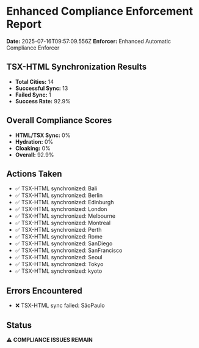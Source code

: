 # Enhanced Compliance Enforcement Report
**Date:** 2025-07-16T09:57:09.556Z
**Enforcer:** Enhanced Automatic Compliance Enforcer

## TSX-HTML Synchronization Results
- **Total Cities:** 14
- **Successful Sync:** 13
- **Failed Sync:** 1
- **Success Rate:** 92.9%

## Overall Compliance Scores
- **HTML/TSX Sync:** 0%
- **Hydration:** 0%
- **Cloaking:** 0%
- **Overall:** 92.9%

## Actions Taken
- ✅ TSX-HTML synchronized: Bali
- ✅ TSX-HTML synchronized: Berlin
- ✅ TSX-HTML synchronized: Edinburgh
- ✅ TSX-HTML synchronized: London
- ✅ TSX-HTML synchronized: Melbourne
- ✅ TSX-HTML synchronized: Montreal
- ✅ TSX-HTML synchronized: Perth
- ✅ TSX-HTML synchronized: Rome
- ✅ TSX-HTML synchronized: SanDiego
- ✅ TSX-HTML synchronized: SanFrancisco
- ✅ TSX-HTML synchronized: Seoul
- ✅ TSX-HTML synchronized: Tokyo
- ✅ TSX-HTML synchronized: kyoto

## Errors Encountered
- ❌ TSX-HTML sync failed: SãoPaulo

## Status
⚠️ **COMPLIANCE ISSUES REMAIN**
